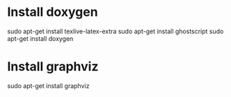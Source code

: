 # Install doxygen
sudo apt-get install texlive-latex-extra
sudo apt-get install ghostscript
sudo apt-get install doxygen

# Install graphviz
sudo apt-get install graphviz